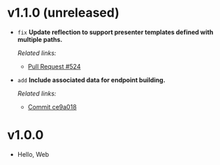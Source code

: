 # v1.1.0 (unreleased)

  * `fix` **Update reflection to support presenter templates defined with multiple paths.**

    *Related links:*
    - [Pull Request #524][pr-524]

  * `add` **Include associated data for endpoint building.**

    *Related links:*
    - [Commit ce9a018][ce9a018]

[pr-524]: https://github.com/pakyow/pakyow/pull/524
[ce9a018]: https://github.com/pakyow/pakyow/commit/ce9a0186b70f99aadb173fc37e1d9541ce9834da

# v1.0.0

  * Hello, Web
